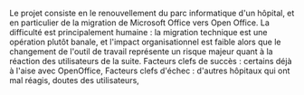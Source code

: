 Le projet consiste en le renouvellement du parc informatique d'un hôpital, et en particulier de la migration de Microsoft Office vers Open Office. La difficulté est principalement humaine : la migration technique est une opération plutôt banale, et l'impact organisationnel est faible alors que le changement de l'outil de travail représente un risque majeur quant à la réaction des utilisateurs de la suite. 
Facteurs clefs de succès : certains déjà à l'aise avec OpenOffice, 
Facteurs clefs d'échec : d'autres hôpitaux qui ont mal réagis, doutes des utilisateurs, 
